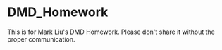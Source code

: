 # DMD_Homework
This is for Mark Liu's DMD Homework. Please don't share it without the proper communication.
